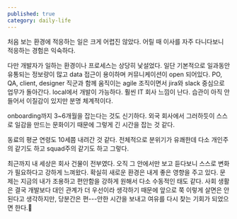 ```yaml
---
published: true
category: daily-life
---
```

처음 보는 환경에 적응하는 일은 크게 어렵진 않았다. 어릴 때 이사를 자주 다니다보니 적응하는 경험은 익숙하다.

다만 개발자가 일하는 환경이나 프로세스는 상당히 낯설었다. 일단 기본적으로 일과동안 유통되는 정보량이 많고 data 접근이 용이하며 커뮤니케이션이 open 되어있다. PO, QA, client, designer 직군과 함께 움직이는 agile 조직이면서 jira와 slack 중심으로 업무가 돌아간다. local에서 개발이 가능하다. 
훨씬 IT 회사 느낌이 난다. 습관이 아직 안 들어서 이질감이 있지만 분명 체계적이다.

onboarding까지 3~6개월을 잡는다는 것도 신기하다. 외국 회사에서 그러하듯이 스스로 일감을 만드는 문화이기 때문에 그렇게 긴 시간을 잡는 것 같다.

동료의 평균 연령도 10세쯤 내려간 것 같다. 전체적으로 분위기가 유쾌한데 다소 개인주의 같기도 하고 squad주의 같기도 하고 그렇다.

최근까지 내 세상은 회사 건물이 전부였다. 오직 그 안에서만 보고 듣다보니 스스로 변화가 필요하다고 강하게 느껴왔다. 확실히 새로운 환경은 내게 좋은 영향을 주고 있다. 문제는 지금의 내가 조용하고 편안함을 강하게 원해서 다소 수동적인 태도 같다. 사회 생활은 결국 개발보다 대인 관계가 더 우선이라 생각하기 때문에 앞으로 쭉 이렇게 살면은 안된다고 생각하지만, 당분간은 편---안한 시간을 보내고 여유를 다시 찾는 기회가 되었으면 한다.🤗
